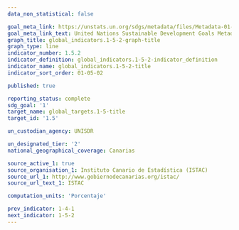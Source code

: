 ```yaml
---
data_non_statistical: false

goal_meta_link: https://unstats.un.org/sdgs/metadata/files/Metadata-01-05-02.pdf
goal_meta_link_text: United Nations Sustainable Development Goals Metadata (pdf 894kB)
graph_title: global_indicators.1-5-2-graph-title
graph_type: line
indicator_number: 1.5.2
indicator_definition: global_indicators.1-5-2-indicator_definition
indicator_name: global_indicators.1-5-2-title
indicator_sort_order: 01-05-02

published: true 

reporting_status: complete
sdg_goal: '1'
target_name: global_targets.1-5-title
target_id: '1.5'

un_custodian_agency: UNISDR

un_designated_tier: '2'
national_geographical_coverage: Canarias

source_active_1: true
source_organisation_1: Instituto Canario de Estadística (ISTAC)
source_url_1: http://www.gobiernodecanarias.org/istac/
source_url_text_1: ISTAC

computation_units: 'Porcentaje'

prev_indicator: 1-4-1
next_indicator: 1-5-2
---
```

